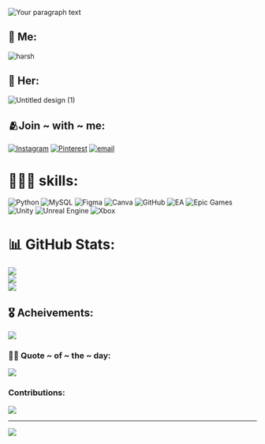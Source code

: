![Your paragraph text](https://github.com/user-attachments/assets/dd387131-5d2a-47b2-b65c-47814306e621)
## 👑 Me:
![harsh ](https://github.com/user-attachments/assets/5e741fec-7b89-4435-a6b3-13dd31f307cf)
## 👑 Her:
![Untitled design (1)](https://github.com/user-attachments/assets/9ae8ed7c-cabb-4e65-b8e0-cdbd3e664d21)
## 🫂Join ~ with ~ me:
[![Instagram](https://img.shields.io/badge/Instagram-%23E4405F.svg?logo=Instagram&logoColor=white)](https://instagram.com/har__sh0201) 
[![Pinterest](https://img.shields.io/badge/Pinterest-%23E60023.svg?logo=Pinterest&logoColor=white)](https://pinterest.com/harshjena01) 
[![email](https://img.shields.io/badge/Email-D14836?logo=gmail&logoColor=white)](mailto:selee.hars2928@gmail.com) 

# 🏋🏻‍♂️ skills:
![Python](https://img.shields.io/badge/python-3670A0?style=for-the-badge&logo=python&logoColor=ffdd54)
![MySQL](https://img.shields.io/badge/mysql-4479A1.svg?style=for-the-badge&logo=mysql&logoColor=white)
![Figma](https://img.shields.io/badge/figma-%23F24E1E.svg?style=for-the-badge&logo=figma&logoColor=white)
![Canva](https://img.shields.io/badge/Canva-%2300C4CC.svg?style=for-the-badge&logo=Canva&logoColor=white)
![GitHub](https://img.shields.io/badge/github-%23121011.svg?style=for-the-badge&logo=github&logoColor=white)
![EA](https://img.shields.io/badge/ea-%23000000.svg?style=for-the-badge&logo=ea&logoColor=white)
![Epic Games](https://img.shields.io/badge/epicgames-%23313131.svg?style=for-the-badge&logo=epicgames&logoColor=white)
![Unity](https://img.shields.io/badge/unity-%23000000.svg?style=for-the-badge&logo=unity&logoColor=white)
![Unreal Engine](https://img.shields.io/badge/unrealengine-%23313131.svg?style=for-the-badge&logo=unrealengine&logoColor=white) 
![Xbox](https://img.shields.io/badge/xbox-%23107C10.svg?style=for-the-badge&logo=xbox&logoColor=white)
# 📊 GitHub Stats:
![](https://github-readme-stats.vercel.app/api?username=harsh2928&theme=bear&hide_border=false&include_all_commits=false&count_private=false)<br/>
![](https://nirzak-streak-stats.vercel.app/?user=harsh2928&theme=bear&hide_border=false)<br/>
![](https://github-readme-stats.vercel.app/api/top-langs/?username=harsh2928&theme=bear&hide_border=false&include_all_commits=false&count_private=false&layout=compact)

## 🎖️ Acheivements:
![](https://github-profile-trophy.vercel.app/?username=harsh2928&theme=monokai&no-frame=false&no-bg=true&margin-w=4)

### 🐦‍🔥 Quote ~ of ~ the ~ day:
![](https://quotes-github-readme.vercel.app/api?type=horizontal&theme=light)

### Contributions:
![](https://github-contributor-stats.vercel.app/api?username=harsh2928&limit=5&theme=dark&combine_all_yearly_contributions=true)

---
[![](https://visitcount.itsvg.in/api?id=harsh2928&icon=6&color=2)](https://visitcount.itsvg.in)
